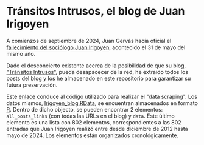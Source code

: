 # Tránsitos Intrusos, el blog de Juan Irigoyen

A comienzos de septiembre de 2024, Juan Gervás hacía oficial el [fallecimiento del sociólogo Juan Irigoyen](https://diario16plus.com/sociedad/obituario/murio-juan-irigoyen-profesor-sociologo-marginado-academico-social-bella-persona-mejor-sociologia-salud_501587_102.html), acontecido el 31 de mayo del mismo año.

Dado el desconcierto existente acerca de la posibilidad de que su blog, ["Tránsitos Intrusos"](http://www.juanirigoyen.es/), pueda desapacecer de la red, he extraído todos los posts del blog y los he almacenado en este repositorio para garantizar su futura preservación. 

Este [enlace](https://github.com/joseluisesna/Transitos_intrusos/blob/main/1_Data_retrieval.R) conduce al código utilizado para realizar el "data scraping".
Los datos mismos, [Irigoyen_blog.RData](https://github.com/joseluisesna/Transitos_intrusos/blob/main/Irigoyen_blog.RData), se encuentran almacenados en formato [R](https://www.r-project.org/).
Dentro de dicho objecto, se pueden encontrar 2 elementos: `all_posts_links` (con todas las URLs en el blog) y `data`. 
Este último elemento es una lista con 802 elementos, correspondientes a las 802 entradas que Juan Irigoyen realizó entre desde diciembre de 2012 hasta mayo de 2024. 
Los elementos están organizados cronológicamente.
